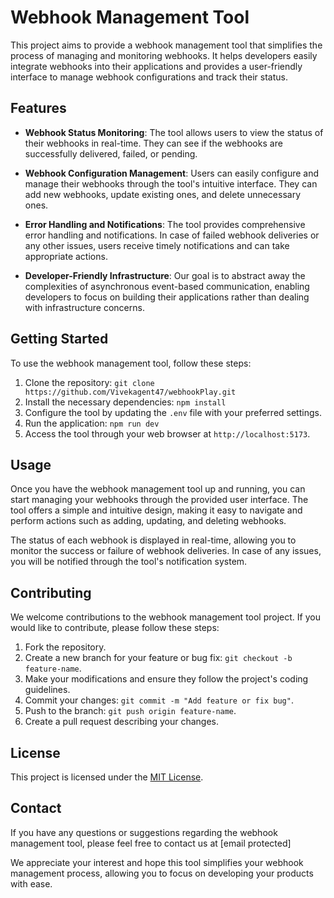 # Webhook Management Tool

This project aims to provide a webhook management tool that simplifies the process of managing and monitoring webhooks. It helps developers easily integrate webhooks into their applications and provides a user-friendly interface to manage webhook configurations and track their status.

## Features

- **Webhook Status Monitoring**: The tool allows users to view the status of their webhooks in real-time. They can see if the webhooks are successfully delivered, failed, or pending.

- **Webhook Configuration Management**: Users can easily configure and manage their webhooks through the tool's intuitive interface. They can add new webhooks, update existing ones, and delete unnecessary ones.

- **Error Handling and Notifications**: The tool provides comprehensive error handling and notifications. In case of failed webhook deliveries or any other issues, users receive timely notifications and can take appropriate actions.

- **Developer-Friendly Infrastructure**: Our goal is to abstract away the complexities of asynchronous event-based communication, enabling developers to focus on building their applications rather than dealing with infrastructure concerns.

## Getting Started

To use the webhook management tool, follow these steps:

1. Clone the repository: `git clone https://github.com/Vivekagent47/webhookPlay.git`
2. Install the necessary dependencies: `npm install`
3. Configure the tool by updating the `.env` file with your preferred settings.
4. Run the application: `npm run dev`
5. Access the tool through your web browser at `http://localhost:5173`.

## Usage

Once you have the webhook management tool up and running, you can start managing your webhooks through the provided user interface. The tool offers a simple and intuitive design, making it easy to navigate and perform actions such as adding, updating, and deleting webhooks.

The status of each webhook is displayed in real-time, allowing you to monitor the success or failure of webhook deliveries. In case of any issues, you will be notified through the tool's notification system.

## Contributing

We welcome contributions to the webhook management tool project. If you would like to contribute, please follow these steps:

1. Fork the repository.
2. Create a new branch for your feature or bug fix: `git checkout -b feature-name`.
3. Make your modifications and ensure they follow the project's coding guidelines.
4. Commit your changes: `git commit -m "Add feature or fix bug"`.
5. Push to the branch: `git push origin feature-name`.
6. Create a pull request describing your changes.

## License

This project is licensed under the [MIT License](LICENSE).

## Contact

If you have any questions or suggestions regarding the webhook management tool, please feel free to contact us at [email protected]

We appreciate your interest and hope this tool simplifies your webhook management process, allowing you to focus on developing your products with ease.
